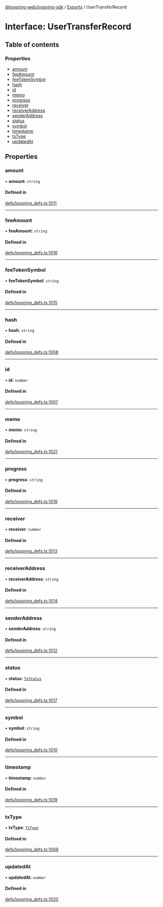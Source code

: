 [@loopring-web/loopring-sdk](../README.md) / [Exports](../modules.md) / UserTransferRecord

# Interface: UserTransferRecord

## Table of contents

### Properties

- [amount](UserTransferRecord.md#amount)
- [feeAmount](UserTransferRecord.md#feeamount)
- [feeTokenSymbol](UserTransferRecord.md#feetokensymbol)
- [hash](UserTransferRecord.md#hash)
- [id](UserTransferRecord.md#id)
- [memo](UserTransferRecord.md#memo)
- [progress](UserTransferRecord.md#progress)
- [receiver](UserTransferRecord.md#receiver)
- [receiverAddress](UserTransferRecord.md#receiveraddress)
- [senderAddress](UserTransferRecord.md#senderaddress)
- [status](UserTransferRecord.md#status)
- [symbol](UserTransferRecord.md#symbol)
- [timestamp](UserTransferRecord.md#timestamp)
- [txType](UserTransferRecord.md#txtype)
- [updatedAt](UserTransferRecord.md#updatedat)

## Properties

### amount

• **amount**: `string`

#### Defined in

[defs/loopring_defs.ts:1011](https://github.com/Loopring/loopring_sdk/blob/538bd47/src/defs/loopring_defs.ts#L1011)

___

### feeAmount

• **feeAmount**: `string`

#### Defined in

[defs/loopring_defs.ts:1016](https://github.com/Loopring/loopring_sdk/blob/538bd47/src/defs/loopring_defs.ts#L1016)

___

### feeTokenSymbol

• **feeTokenSymbol**: `string`

#### Defined in

[defs/loopring_defs.ts:1015](https://github.com/Loopring/loopring_sdk/blob/538bd47/src/defs/loopring_defs.ts#L1015)

___

### hash

• **hash**: `string`

#### Defined in

[defs/loopring_defs.ts:1008](https://github.com/Loopring/loopring_sdk/blob/538bd47/src/defs/loopring_defs.ts#L1008)

___

### id

• **id**: `number`

#### Defined in

[defs/loopring_defs.ts:1007](https://github.com/Loopring/loopring_sdk/blob/538bd47/src/defs/loopring_defs.ts#L1007)

___

### memo

• **memo**: `string`

#### Defined in

[defs/loopring_defs.ts:1021](https://github.com/Loopring/loopring_sdk/blob/538bd47/src/defs/loopring_defs.ts#L1021)

___

### progress

• **progress**: `string`

#### Defined in

[defs/loopring_defs.ts:1018](https://github.com/Loopring/loopring_sdk/blob/538bd47/src/defs/loopring_defs.ts#L1018)

___

### receiver

• **receiver**: `number`

#### Defined in

[defs/loopring_defs.ts:1013](https://github.com/Loopring/loopring_sdk/blob/538bd47/src/defs/loopring_defs.ts#L1013)

___

### receiverAddress

• **receiverAddress**: `string`

#### Defined in

[defs/loopring_defs.ts:1014](https://github.com/Loopring/loopring_sdk/blob/538bd47/src/defs/loopring_defs.ts#L1014)

___

### senderAddress

• **senderAddress**: `string`

#### Defined in

[defs/loopring_defs.ts:1012](https://github.com/Loopring/loopring_sdk/blob/538bd47/src/defs/loopring_defs.ts#L1012)

___

### status

• **status**: [`TxStatus`](../enums/TxStatus.md)

#### Defined in

[defs/loopring_defs.ts:1017](https://github.com/Loopring/loopring_sdk/blob/538bd47/src/defs/loopring_defs.ts#L1017)

___

### symbol

• **symbol**: `string`

#### Defined in

[defs/loopring_defs.ts:1010](https://github.com/Loopring/loopring_sdk/blob/538bd47/src/defs/loopring_defs.ts#L1010)

___

### timestamp

• **timestamp**: `number`

#### Defined in

[defs/loopring_defs.ts:1019](https://github.com/Loopring/loopring_sdk/blob/538bd47/src/defs/loopring_defs.ts#L1019)

___

### txType

• **txType**: [`TxType`](../enums/TxType.md)

#### Defined in

[defs/loopring_defs.ts:1009](https://github.com/Loopring/loopring_sdk/blob/538bd47/src/defs/loopring_defs.ts#L1009)

___

### updatedAt

• **updatedAt**: `number`

#### Defined in

[defs/loopring_defs.ts:1020](https://github.com/Loopring/loopring_sdk/blob/538bd47/src/defs/loopring_defs.ts#L1020)
